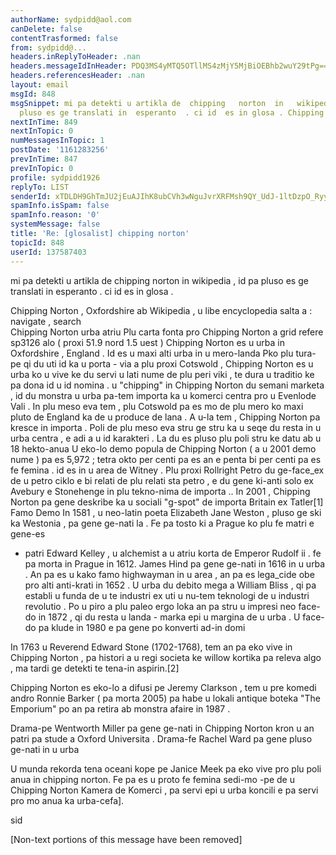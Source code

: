```yaml
---
authorName: sydpidd@aol.com
canDelete: false
contentTrasformed: false
from: sydpidd@...
headers.inReplyToHeader: .nan
headers.messageIdInHeader: PDQ3MS4yMTQ5OTllMS4zMjY5MjBiOEBhb2wuY29tPg==
headers.referencesHeader: .nan
layout: email
msgId: 848
msgSnippet: mi pa detekti u artikla de  chipping   norton  in   wikipedia  , id pa
  pluso es ge translati in  esperanto  . ci id  es in glosa . Chipping  Norton ,
nextInTime: 849
nextInTopic: 0
numMessagesInTopic: 1
postDate: '1161283256'
prevInTime: 847
prevInTopic: 0
profile: sydpidd1926
replyTo: LIST
senderId: xTDLDH9GhTmJU2jEuAJIhK8ubCVh3wNguJvrXRFMsh9QY_UdJ-1ltDzpO_RyyIyMSRxgXD7I
spamInfo.isSpam: false
spamInfo.reason: '0'
systemMessage: false
title: 'Re: [glosalist] chipping norton'
topicId: 848
userId: 137587403
---
```


mi pa detekti u artikla de  chipping   norton  in   wikipedia  , id pa pluso 
es ge translati in  esperanto  . ci id  es in glosa . 
 

Chipping  Norton , Oxfordshire ab Wikipedia , u libe   encyclopedia salta a : 
navigate  , search  
Chipping   Norton urba atriu 
Plu carta fonta pro Chipping  Norton a grid  refere  sp3126 alo ( proxi 51.9 
nord 1.5 uest ) Chipping  Norton es u  urba in Oxfordshire , England . Id es u 
maxi alti urba in u mero-landa Pko plu  tura-pe qi du uti id ka u porta - via 
a plu proxi Cotswold , Chipping   Norton es u urba ko u vive ke du servi u 
lati nume de plu peri viki , te dura u  traditio ke pa dona id u id nomina . 
u "chipping" in Chipping   Norton du semani marketa , id du  monstra u urba 
pa-tem importa ka u  komerci centra pro u  Evenlode  Vali . In plu meso eva tem 
, plu  Cotswold pa es mo de plu mero ko maxi pluto de England ka de u produce 
de lana .  A u-la tem ,  Chipping  Norton pa kresce in importa . Poli de plu 
meso  eva stru ge stru ka u seqe du resta in u urba centra , e adi a u id 
karakteri .  La du es pluso plu poli stru ke datu ab u 18 hekto-anua 
U eko-lo demo  popula de Chipping  Norton ( a u 2001 demo nume ) pa es 5,972 
; tetra okto  per centi pa es an e penta bi per centi pa es fe femina . id es 
in u area de  Witney . 
Plu proxi Rollright Petro du ge-face_ex de u petro ciklo e bi  relati de plu 
relati sta petro , e du gene ki-anti solo ex Avebury  e  Stonehenge in plu 
tekno-nima de importa .. 
In 2001 , Chipping   Norton pa gene deskribe ka u sociali "g-spot" de importa 
Britain ex Tatler[1]  
Famo Demo 
In 1581 , u neo-latin poeta Elizabeth   Jane  Weston , pluso ge ski ka 
Westonia , pa gene ge-nati la . Fe pa tosto  ki a  Prague ko plu fe matri e gene-es 
- patri Edward  Kelley , u  alchemist a u atriu korta de Emperor  Rudolf  ii . 
fe pa morta in  Prague in 1612.
James  Hind pa gene ge-nati in 1616 in u urba . An  pa es u kako famo 
highwayman in u area , an pa es lega_cide obe pro alti  anti-krati in 1652 . 
U urba du debito mega a William  Bliss , qi  pa establi u funda de u te 
industri ex uti u nu-tem teknologi de u  industri  revolutio . Po u piro a plu 
paleo ergo loka an pa stru u impresi  neo face-do in 1872 , qi du resta u landa - 
marka epi u margina de u urba . U  face-do pa klude in 1980 e pa gene po 
konverti ad-in domi 
 
 In 1763 u Reverend  Edward  Stone (1702-1768), tem an pa  eko vive in  
Chipping  Norton , pa histori a u regi societa ke willow  kortika pa releva algo , 
ma tardi ge detekti te tena-in aspirin.[2]
 
 Chipping  Norton es eko-lo a difusi pe Jeremy  Clarkson ,  tem u pre komedi 
andro Ronnie  Barker ( pa morta 2005) pa habe u  lokali  antique boteka "The 
Emporium"  po an pa retira ab monstra  afaire in 1987 . 
 
 Drama-pe Wentworth  Miller pa gene ge-nati in Chipping   Norton kron u an 
patri pa stude a Oxford Universita . Drama-fe Rachel  Ward  pa gene pluso 
ge-nati in u urba
 
 U munda rekorda tena oceani kope pe Janice  Meek pa eko vive pro  plu poli 
anua in chipping  norton. Fe pa es u proto fe femina sedi-mo -pe  de u Chipping 
 Norton Kamera de Komerci , pa servi epi u urba koncili e pa  servi pro mo 
anua ka urba-cefa].
 
sid


[Non-text portions of this message have been removed]


